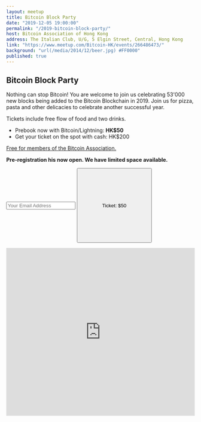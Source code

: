 ```yaml
---
layout: meetup
title: Bitcoin Block Party
date: "2019-12-05 19:00:00"
permalink: "/2019-bitcoin-block-party/"
host: Bitcoin Association of Hong Kong
address: The Italian Club, U/G, 5 Elgin Street, Central, Hong Kong
link: "https://www.meetup.com/Bitcoin-HK/events/266486473/"
background: "url(/media/2014/12/beer.jpg) #FF0000"
published: true
---
```


## Bitcoin Block Party

Nothing can stop Bitcoin! You are welcome to join us celebrating 53'000 new blocks being added to the Bitcoin Blockchain in 2019.
Join us for pizza, pasta and other delicacies to celebrate another successful year.

Tickets include free flow of food and two drinks.

- Prebook now with Bitcoin/Lightning: **HK$50**
- Get your ticket on the spot with cash: HK$200

[Free for members of the Bitcoin Association.](/join)

**Pre-registration his now open. We have limited space available.**

<div>
  <form method="POST" action="https://btcpay.bitcoin.org.hk/apps/3Qwmbn2F7Ftc62eRgizKPgzU38rK/pos">
  <input type="hidden" name="amount" value="50" />
  <input type="hidden" name="orderId" value="Ticket" />
  <input type="hidden" name="notificationUrl" value="/2019-12-bitcoin-bubble-bash/" />
  <input type="text"   name="email" placeholder="Your Email Address">
  <button style="height:200px;width:200px" type="submit">Ticket: $50</button>
	</form>
</div>




<iframe src="https://www.google.com/maps/embed?pb=!1m18!1m12!1m3!1d3691.8673065926673!2d114.15026435096536!3d22.28301578526057!2m3!1f0!2f0!3f0!3m2!1i1024!2i768!4f13.1!3m3!1m2!1s0x3404007b9b5c0001%3A0xa80f0e22d61e16a4!2sThe%20Italian%20Club%20Wine%20Bar%20Steak%20House%20Pizza%20Gourmet!5e0!3m2!1sen!2shk!4v1573806211111!5m2!1sen!2shk" width="100%" height="450" frameborder="0" style="border:0;" allowfullscreen=""></iframe>

